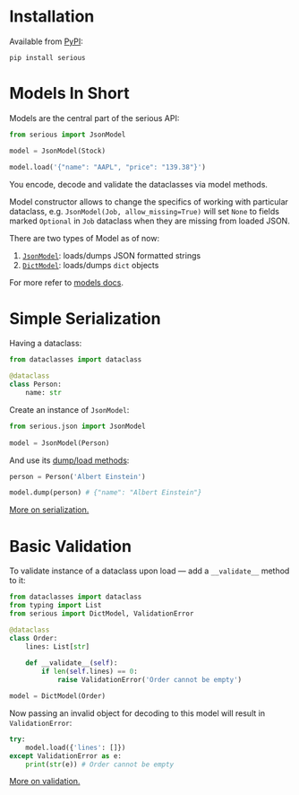 
# Installation
Available from [PyPI][pypi]:

```shell
pip install serious
```

# Models In Short
Models are the central part of the serious API:

```python
from serious import JsonModel

model = JsonModel(Stock)

model.load('{"name": "AAPL", "price": "139.38"}')
```

You encode, decode and validate the dataclasses via model methods.

Model constructor allows to change the specifics of working with particular dataclass,
e.g. `JsonModel(Job, allow_missing=True)` will set `None` to fields marked `Optional` in `Job` dataclass 
when they are missing from loaded JSON.

There are two types of Model as of now:

1. [`JsonModel`](models.md#jsonmodel): loads/dumps JSON formatted strings
2. [`DictModel`](models.md#dictmodel): loads/dumps `dict` objects 

For more refer to [models docs](models.md).
# Simple Serialization

Having a dataclass:
```python
from dataclasses import dataclass

@dataclass
class Person:
    name: str
```

Create an instance of `JsonModel`:  
```python
from serious.json import JsonModel
    
model = JsonModel(Person)
```

And use its [dump/load methods](serialization.md#encodedecode):
```python
person = Person('Albert Einstein')

model.dump(person) # {"name": "Albert Einstein"}
```

[More on serialization.](serialization.md)

# Basic Validation

To validate instance of a dataclass upon load — add a `__validate__` method to it:
```python
from dataclasses import dataclass
from typing import List
from serious import DictModel, ValidationError

@dataclass
class Order:
    lines: List[str]
    
    def __validate__(self):
        if len(self.lines) == 0:
            raise ValidationError('Order cannot be empty')

model = DictModel(Order)
```

Now passing an invalid object for decoding to this model will result in `ValidationError`:
```python
try:
    model.load({'lines': []})
except ValidationError as e:
    print(str(e)) # Order cannot be empty
```

[More on validation.](validation.md)

[pypi]: https://pypi.org/project/serious/